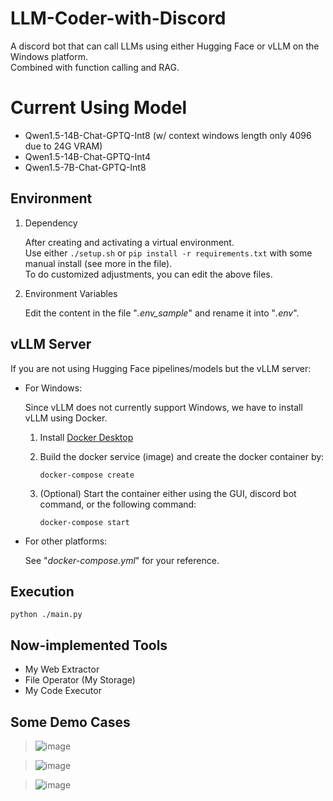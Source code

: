 # LLM-Coder-with-Discord

A discord bot that can call LLMs using either Hugging Face or vLLM on the Windows platform. <br>
Combined with function calling and RAG.

# Current Using Model
- Qwen1.5-14B-Chat-GPTQ-Int8 (w/ context windows length only 4096 due to 24G VRAM)
- Qwen1.5-14B-Chat-GPTQ-Int4
- Qwen1.5-7B-Chat-GPTQ-Int8

## Environment

1. Dependency

   After creating and activating a virtual environment. <br>
   Use either `./setup.sh` or `pip install -r requirements.txt` with some manual install (see more in the file).<br>
   To do customized adjustments, you can edit the above files.

2. Environment Variables

   Edit the content in the file "_.env_sample_" and rename it into "_.env_".

## vLLM Server

If you are not using Hugging Face pipelines/models but the vLLM server:

- For Windows:

  Since vLLM does not currently support Windows, we have to install vLLM using Docker.

  1. Install [Docker Desktop](https://www.docker.com/products/docker-desktop)

  2. Build the docker service (image) and create the docker container by:
     ```
     docker-compose create
     ```

  3. (Optional) Start the container either using the GUI, discord bot command, or the following command:
     ```
     docker-compose start
     ```

- For other platforms:
  
  See "_docker-compose.yml_" for your reference.

## Execution

```
python ./main.py
```

## Now-implemented Tools
- My Web Extractor
- File Operator (My Storage)
- My Code Executor

## Some Demo Cases

> ![image](https://github.com/aisu-programming/LLM-Coder-with-Discord/assets/66176726/4093682f-08ed-4e51-b5c4-695acc7698a6)

> ![image](https://github.com/aisu-programming/LLM-Coder-with-Discord/assets/66176726/7917c76c-c607-4dfa-a523-f114127a4e69)

> ![image](https://github.com/aisu-programming/LLM-Coder-with-Discord/assets/66176726/c9c186c9-a514-4d85-8c8f-88295cd857b8)
